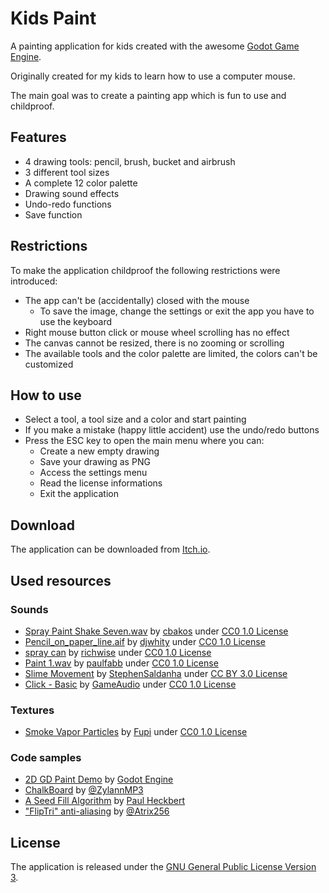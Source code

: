 # Kids Paint #

A painting application for kids created with the awesome [Godot Game Engine](https://godotengine.org/).

Originally created for my kids to learn how to use a computer mouse.

The main goal was to create a painting app which is fun to use and childproof.

## Features ##

* 4 drawing tools: pencil, brush, bucket and airbrush
* 3 different tool sizes
* A complete 12 color palette
* Drawing sound effects
* Undo-redo functions
* Save function

## Restrictions ##

To make the application childproof the following restrictions were introduced:

* The app can't be (accidentally) closed with the mouse
    * To save the image, change the settings or exit the app you have to use the keyboard
* Right mouse button click or mouse wheel scrolling has no effect
* The canvas cannot be resized, there is no zooming or scrolling
* The available tools and the color palette are limited, the colors can't be customized

## How to use ##

* Select a tool, a tool size and a color and start painting
* If you make a mistake (happy little accident) use the undo/redo buttons
* Press the ESC key to open the main menu where you can:
    * Create a new empty drawing
    * Save your drawing as PNG
    * Access the settings menu
    * Read the license informations
    * Exit the application


## Download

The application can be downloaded from [Itch.io](https://crabsatos.itch.io/kids-paint).


## Used resources ##

### Sounds ###

* [Spray Paint Shake Seven.wav](https://freesound.org/people/cbakos/sounds/200377/) by [cbakos](https://freesound.org/people/cbakos/) under [CC0 1.0 License](https://creativecommons.org/publicdomain/zero/1.0/)
* [Pencil_on_paper_line.aif](https://freesound.org/people/djwhity/sounds/249715/) by [djwhity](https://freesound.org/people/djwhity/) under [CC0 1.0 License](https://creativecommons.org/publicdomain/zero/1.0/)
* [spray can](https://freesound.org/people/richwise/sounds/476839/) by [richwise](https://freesound.org/people/richwise/) under [CC0 1.0 License](https://creativecommons.org/publicdomain/zero/1.0/)
* [Paint 1.wav](https://freesound.org/people/paulfabb/sounds/577866/) by [paulfabb](https://freesound.org/people/paulfabb/) under [CC0 1.0 License](https://creativecommons.org/publicdomain/zero/1.0/)
* [Slime Movement](https://freesound.org/people/StephenSaldanha/sounds/158759/) by [StephenSaldanha](https://freesound.org/people/StephenSaldanha/) under [CC BY 3.0 License](https://creativecommons.org/licenses/by/3.0/)
* [Click - Basic](https://freesound.org/people/GameAudio/sounds/220197/) by [GameAudio](https://freesound.org/people/GameAudio/) under [CC0 1.0 License](https://creativecommons.org/publicdomain/zero/1.0/)

### Textures ###

* [Smoke Vapor Particles](https://opengameart.org/content/smoke-vapor-particles) by [Fupi](https://opengameart.org/users/fupi) under [CC0 1.0 License](https://creativecommons.org/publicdomain/zero/1.0/)

### Code samples ###

* [2D GD Paint Demo](https://godotengine.org/asset-library/asset/517) by [Godot Engine](https://godotengine.org/)
* [ChalkBoard](http://zylannprods.fr/dl/godot/ChalkBoard.zip) by [@ZylannMP3](https://twitter.com/ZylannMP3)
* [A Seed Fill Algorithm](https://github.com/erich666/GraphicsGems/blob/master/gems/SeedFill.c) by [Paul Heckbert](https://www.cs.cmu.edu/~ph/)
* ["FlipTri" anti-aliasing](https://blog.demofox.org/2015/04/23/flipquad-fliptri-antialiasing/) by [@Atrix256](https://twitter.com/Atrix256)


## License ##

The application is released under the [GNU General Public License Version 3](https://www.gnu.org/licenses/gpl-3.0.html).
